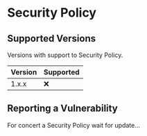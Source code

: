 # Security Policy

## Supported Versions

Versions with support to Security Policy.

| Version | Supported          |
| ------- | ------------------ |
| 1.x.x   | :x: |              |

## Reporting a Vulnerability

For concert a Security Policy wait for update...

